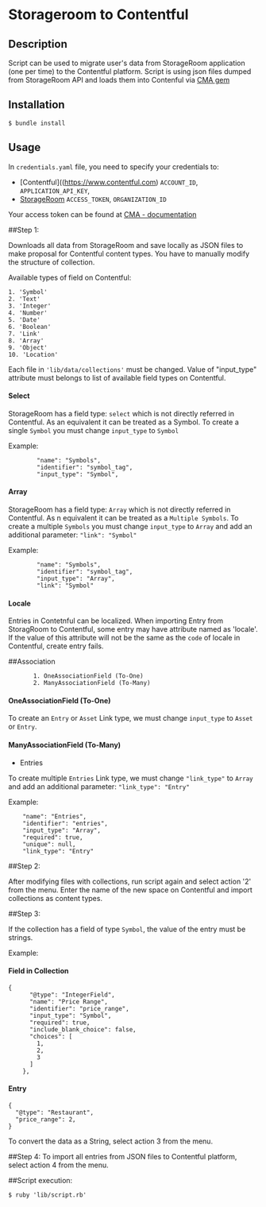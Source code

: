 Storageroom to Contentful
=================

## Description
Script can be used to migrate user's data from StorageRoom application (one per time) to the Contentful platform. 
Script is using json files dumped from StorageRoom API and loads them into Contenful via [CMA gem](https://github.com/contentful/contentful-management.rb)

## Installation
```
$ bundle install
```

## Usage
In ```credentials.yaml``` file, you need to specify your credentials to:
* [Contentful]((https://www.contentful.com)
```ACCOUNT_ID```, ```APPLICATION_API_KEY```,
* [StorageRoom](http://storageroomapp.com/)
```ACCESS_TOKEN```, ```ORGANIZATION_ID```

Your access token can be found at [CMA - documentation](https://www.contentful.com/developers/documentation/content-management-api/#getting-started)

##Step 1:

Downloads all data from StorageRoom and save locally as JSON files to make proposal for Contentful content types.
You have to manually modify the structure of collection.

Available types of field on Contentful:
```
1. 'Symbol'
2. 'Text'
3. 'Integer'
4. 'Number'
5. 'Date'
6. 'Boolean'
7. 'Link'
8. 'Array'
9. 'Object'
10. 'Location'
```

Each file in ```'lib/data/collections'``` must be changed.
Value of "input_type" attribute must belongs to list of available field types on Contentful.

#### Select
StorageRoom has a field type: ```select``` which is not directly referred in Contentful.
As an equivalent it can be treated as a Symbol.
To create a single ```Symbol``` you must change ```input_type``` to ```Symbol```

Example:
```
        "name": "Symbols",
        "identifier": "symbol_tag",
        "input_type": "Symbol",
```
#### Array
StorageRoom has a field type: ```Array``` which is not directly referred in Contentful.
As n equivalent it can be treated as a ```Multiple Symbols```.
To create a multiple ```Symbols``` you must change ```input_type``` to ```Array``` and add an additional parameter:
```"link": "Symbol"```


Example:
```
        "name": "Symbols",
        "identifier": "symbol_tag",
        "input_type": "Array",
        "link": "Symbol"
```

#### Locale
Entries in Contetnful can be localized.
When importing Entry from StoragRoom to Contentful, some entry may have attribute named as 'locale'.
If the value of this attribute will not be the same as the ```code``` of locale in Contentful, create entry fails.


##Association

 ```
        1. OneAssociationField (To-One)
        2. ManyAssociationField (To-Many)
 ```
#### OneAssociationField (To-One)

To create an ```Entry``` or ```Asset``` Link type, we must change ```input_type``` to ```Asset``` or ```Entry```.

#### ManyAssociationField (To-Many)

* Entries

To create multiple ```Entries``` Link type, we must change ```"link_type"``` to ```Array``` and add an additional parameter:
```"link_type": "Entry"```

Example:
```
    "name": "Entries",
    "identifier": "entries",
    "input_type": "Array",
    "required": true,
    "unique": null,
    "link_type": "Entry"
```

##Step 2:

After modifying files with collections, run script again and select action '2' from the menu.
Enter the name of the new space on Contentful and import collections as content types.

##Step 3:

If the collection has a field of type ```Symbol```, the value of the entry must be strings.

Example:
#### Field in Collection
```
{
      "@type": "IntegerField",
      "name": "Price Range",
      "identifier": "price_range",
      "input_type": "Symbol",
      "required": true,
      "include_blank_choice": false,
      "choices": [
        1,
        2,
        3
      ]
    },
```
#### Entry
```
{
  "@type": "Restaurant",
  "price_range": 2,
}
```
To convert the data as a String, select action 3 from the menu.

##Step 4:
To import all entries from JSON files to Contentful platform, select action 4 from the menu.

##Script execution:

```
$ ruby 'lib/script.rb'
```